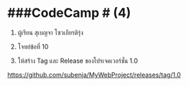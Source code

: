 # ###CodeCamp # (4)

1. ผู้เรียน สุเบญจา โซวเกียรติรุ่ง
2. โจทย์ข้อที่ 10

10. ให้สร้าง Tag และ Release ของโปรเจคเวอร์ชั่น 1.0


https://github.com/subenja/MyWebProject/releases/tag/1.0